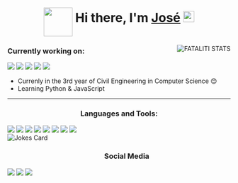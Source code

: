 
<div align="center">
   <h1>
      <img align="middle" src="https://user-images.githubusercontent.com/49794011/111344331-0c36dc80-865b-11eb-8592-85abecac5393.png" width=65 height=65 />
      Hi there, I'm <a href="https://github.com/GODfataliti">José</a> <img src="https://media.giphy.com/media/hvRJCLFzcasrR4ia7z/giphy.gif" width="25px"> </h1>
</div>

<!--[![Fataliti's GitHub stats](https://github-readme-stats.vercel.app/api?username=GODfataliti&count_private=true&show_icons=true&theme=radical)](https://github.com/GODfataliti/github-readme-stats)
<p align="left"> 
</p>
-->



<a href="#Fataliti-title">
   <img src="https://github-readme-stats.vercel.app/api?username=GODfataliti&count_private=true&show_icons=true&theme=radical" alt="FATALITI STATS" align="right" />
</a>

### Currently working on:
<a src="https://github.com/"><img src="https://img.icons8.com/nolan/64/github.png"/></a>
<a src="https://www.javascript.com/"><img src="https://img.icons8.com/nolan/64/javascript.png"/></a>
<a src="https://www.w3schools.com/css/"><img src="https://img.icons8.com/nolan/64/css-filetype.png"/></a>
<a src="https://www.w3schools.com/html/"><img src="https://img.icons8.com/nolan/64/html-5.png"/></a>
<a src="https://www.python.org/"> <img src="https://img.icons8.com/nolan/64/python.png"/> </a>

- Currenly in the 3rd year of Civil Engineering in Computer Science 😊
- Learning Python & JavaScript
----
<div>
   <h3 align="center"> Languages and Tools: </h3>
   <a align="center"><img src="https://img.icons8.com/nolan/64/java-coffee-cup-logo.png"/></a>
   <a align="middle"><img src="https://img.icons8.com/nolan/64/copyright.png"/></a>
   <a align="middle"><img src="https://img.icons8.com/nolan/64/javascript.png"/></a>
   <a align="middle"><img src="https://img.icons8.com/nolan/64/css-filetype.png"/></a>
   <a align="middle"><img src="https://img.icons8.com/nolan/64/html-5.png"/></a>
   <a align="middle"><img src="https://img.icons8.com/nolan/64/python.png"/></a>
   <a align="middle"><img src="https://img.icons8.com/nolan/64/mysql.png"/></a>
   <a align="middle"><img src="https://img.icons8.com/nolan/64/sublime-text-new-logo.png"/> </a>
</div>

<img align="center" src="https://readme-jokes.vercel.app/api" alt="Jokes Card" />

<div>
   <h3 align="center">         Social Media</h2>
   <a href="https://twitch.tv/fataliti" target="_blank"><img align="center" src="https://img.icons8.com/nolan/64/twitch.png"/></a>
   <a href="https://www.instagram.com/fataliti_joze/" target="_blank"><img align="center" src="https://img.icons8.com/nolan/64/instagram-new.png"/></a>
   <a href="https://www.linkedin.com/in/fatalitigonzalezjose/" target="_blank"><img align="center" src="https://img.icons8.com/nolan/64/linkedin.png"/> </a>
</div>


